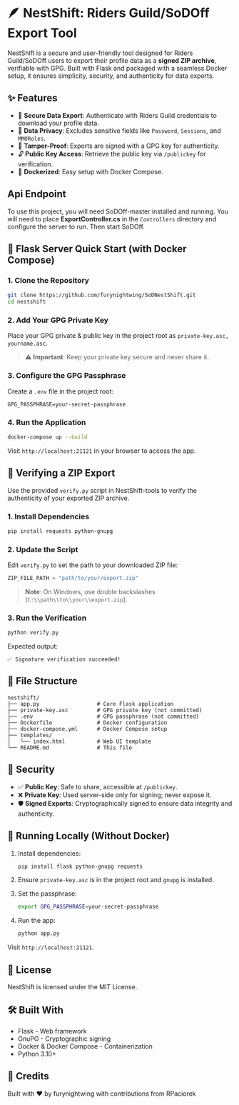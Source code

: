 # 🪶 NestShift: Riders Guild/SoDOff Export Tool

NestShift is a secure and user-friendly tool designed for Riders Guild/SoDOff users to export their profile data as a **signed ZIP archive**, verifiable with GPG. Built with Flask and packaged with a seamless Docker setup, it ensures simplicity, security, and authenticity for data exports.

## ✨ Features

- 🔐 **Secure Data Export**: Authenticate with Riders Guild credentials to download your profile data.
- 🧹 **Data Privacy**: Excludes sensitive fields like `Password`, `Sessions`, and `MMORoles`.
- 🔏 **Tamper-Proof**: Exports are signed with a GPG key for authenticity.
- 🔓 **Public Key Access**: Retrieve the public key via `/publickey` for verification.
- 🐳 **Dockerized**: Easy setup with Docker Compose.


## Api Endpoint

To use this project, you will need SoDOff-master installed and running. 
You will need to place **ExportController.cs** in the `Controllers` directory and configure the server to run.
Then start SoDOff.

## 🚀 Flask Server Quick Start (with Docker Compose)

### 1. Clone the Repository

```bash
git clone https://github.com/furynightwing/SoDNestShift.git
cd nestshift
```

### 2. Add Your GPG Private Key

Place your GPG private & public key in the project root as `private-key.asc, yourname.asc`.

> **⚠️ Important**: Keep your private key secure and never share it.

### 3. Configure the GPG Passphrase

Create a `.env` file in the project root:

```
GPG_PASSPHRASE=your-secret-passphrase
```

### 4. Run the Application

```bash
docker-compose up --build
```

Visit `http://localhost:21121` in your browser to access the app.

## 🧪 Verifying a ZIP Export

Use the provided `verify.py` script in NestShift-tools to verify the authenticity of your exported ZIP archive.

### 1. Install Dependencies

```bash
pip install requests python-gnupg
```

### 2. Update the Script

Edit `verify.py` to set the path to your downloaded ZIP file:

```python
ZIP_FILE_PATH = "path/to/your/export.zip"
```

> **Note**: On Windows, use double backslashes (`C:\\path\\to\\your\\export.zip`).

### 3. Run the Verification

```bash
python verify.py
```

Expected output:

```
✅ Signature verification succeeded!
```

## 🔧 File Structure

```
nestshift/
├── app.py                  # Core Flask application
├── private-key.asc         # GPG private key (not committed)
├── .env                    # GPG passphrase (not committed)
├── Dockerfile              # Docker configuration
├── docker-compose.yml      # Docker Compose setup
├── templates/
│   └── index.html          # Web UI template
└── README.md               # This file
```

## 🔐 Security

- ✅ **Public Key**: Safe to share, accessible at `/publickey`.
- ❌ **Private Key**: Used server-side only for signing; never expose it.
- 🛡️ **Signed Exports**: Cryptographically signed to ensure data integrity and authenticity.

## 🧰 Running Locally (Without Docker)

1. Install dependencies:

   ```bash
   pip install flask python-gnupg requests
   ```
2. Ensure `private-key.asc` is in the project root and `gnupg` is installed.
3. Set the passphrase:

   ```bash
   export GPG_PASSPHRASE=your-secret-passphrase
   ```
4. Run the app:

   ```bash
   python app.py
   ```

Visit `http://localhost:21121`.

## 🪪 License

NestShift is licensed under the MIT License.

## 🛠 Built With

- Flask - Web framework
- GnuPG - Cryptographic signing
- Docker & Docker Compose - Containerization
- Python 3.10+

## 🙌 Credits

Built with ❤️ by furynightwing with contributions from RPaciorek
